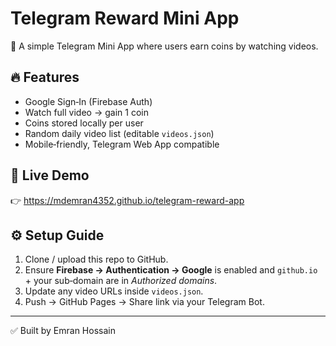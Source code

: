 # Telegram Reward Mini App

🎁 A simple Telegram Mini App where users earn coins by watching videos.

## 🔥 Features
- Google Sign‑In (Firebase Auth)
- Watch full video → gain 1 coin
- Coins stored locally per user
- Random daily video list (editable `videos.json`)
- Mobile‑friendly, Telegram Web App compatible

## 🚀 Live Demo
👉 https://mdemran4352.github.io/telegram-reward-app

## ⚙️ Setup Guide
1. Clone / upload this repo to GitHub.
2. Ensure **Firebase → Authentication → Google** is enabled and `github.io` + your sub‑domain are in *Authorized domains*.
3. Update any video URLs inside `videos.json`.
4. Push → GitHub Pages → Share link via your Telegram Bot.

---
✅ Built by Emran Hossain
